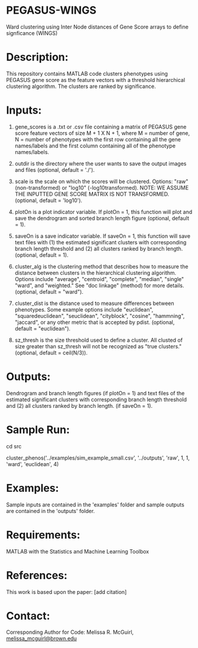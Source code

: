 # PEGASUS-WINGS
Ward clustering using Inter Node distances of Gene Score arrays to define signficance (WINGS)

# Description: 
This repository contains MATLAB code clusters phenotypes using PEGASUS gene score as the feature vectors with a threshold hierarchical clustering algorithm. The clusters are ranked by significance. 

# Inputs:
1) gene_scores is a .txt or .csv file containing a matrix of PEGASUS gene score feature vectors of size M + 1 X N + 1,
where M = number of gene, N = number of phenotypes with the first row containing all the gene names/labels and
the first column containing all of the phenotype names/labels.

2) outdir is the directory where the user wants to save the output images and files (optional, default = './').

3) scale is the scale on which the scores will be clustered. Options: "raw" (non-transformed) or "log10"
(-log10transformed). NOTE: WE ASSUME THE INPUTTED GENE SCORE MATRIX IS NOT TRANSFORMED. (optional, default = 'log10').

4) plotOn is a plot indicator variable. If plotOn = 1, this function will plot and save the dendrogram and sorted
branch length figure (optional, default = 1).

5) saveOn is a save indicator variable. If saveOn = 1, this function will save text files with (1) the estimated
significant clusters with corresponding branch length threshold and (2) all clusters ranked by branch length.
(optional, default = 1).

6) cluster_alg is the clustering method that describes how to measure the distance between clusters in the hierarchical clustering algorithm. Options include "average", "centroid", "complete", "median", "single" "ward", and
"weighted." See "doc linkage" (method) for more details. (optional, default = "ward").

7) cluster_dist is the distance used to measure differences between phenotypes. Some example options include "euclidean", "squaredeuclidean", "seuclidean", "cityblock", "cosine", "hammning", "jaccard", or any other metric that is
accepted by pdist. (optional, default = "euclidean").

8) sz_thresh is the size threshold used to define a cluster. All clusted of size greater than sz_thresh will not be recognized as "true clusters." (optional, default = ceil(N/3)).

# Outputs: 
Dendrogram and branch length figures (if plotOn = 1) and text files of the estimated
significant clusters with corresponding branch length threshold and (2) all clusters ranked by branch length.
(if saveOn = 1).

# Sample Run: 
cd src

cluster_phenos('../examples/sim_example_small.csv', '../outputs', 'raw', 1, 1, 'ward', 'euclidean', 4)

# Examples: 
Sample inputs are contained in the 'examples' folder and sample outputs are contained in the 'outputs' folder. 

# Requirements:
MATLAB with  the Statistics and Machine Learning Toolbox

# References:
This work is based upon the paper: [add citation] 

# Contact:
Corresponding Author for Code: Melissa R. McGuirl, melissa_mcguirl@brown.edu
